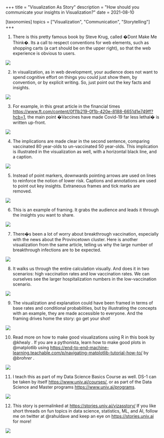 +++
title = "Visualization As Story"
description = "How should you communicate your insights in Visualization?"
date = 2021-08-10

[taxonomies]
topics = ["Visualization", "Communication", "Storytelling"]
+++


1. There is this pretty famous book by Steve Krug, called �Dont Make Me Think�. Its a call to respect conventions for web elements, such as shopping carts (a cart should be on the upper right), so that the web experience is obvious to users.

![](/vizasstory/1.png)




2. In visualization, as in web development, your audience does not want to spend cognitive effort on things you could just show them, by convention, or by explicit writing. So, just point out the key facts and insights.

![](/vizasstory/2.png)




3. For example, in this great article in the financial times <https://www.ft.com/content/0f11b219-0f1b-420e-8188-6651d1e749ff?hcb=1>, the main point �Vaccines have made Covid-19 far less lethal� is written up-front.

![](/vizasstory/3.png)




4. The implications are made clear in the second sentence, comparing vaccinated 80 year-olds to un-vaccinated 50 year-olds. This implication is illustrated in the visualization as well, with a horizontal black line, and a caption.

![](/vizasstory/4.png)




5. Instead of point markers, downwards pointing arrows are used on lines to reinforce the notion of lower risk. Captions and annotations are used to point out key insights. Extraneous frames and tick marks are removed.

![](/vizasstory/5.png)




6. This is an example of framing. It grabs the audience and leads it through the insights you want to share.

![](/vizasstory/6.png)




7. There�s been a lot of worry about breakthrough vaccination, especially with the news about the Provincetown cluster. Here is another visualization from the same article, telling us why the large number of breakthrough infections are to be expected.

![](/vizasstory/7.png)




8. It walks us through the entire calculation visually. And does it in two scenarios: high vaccination rates and low vaccination rates. We can ourselves see the larger hospitalization numbers in the low-vaccination scenario.

![](/vizasstory/8.png)




9. The visualization and explanation could have been framed in terms of base rates and conditional probabilities, but by illustrating the concepts with an example, they are made accessible to everyone. And the framing drives home the story: go get your shot!

![](/vizasstory/9.png)




10. Read more on how to make good visualizations using R in this book by @khealy . If you are a pythonista, learn how to make good plots in @matplotlib using https://end-to-end-machine-learning.teachable.com/p/navigating-matplotlib-tutorial-how-to/ by @_brohrer_ .

![](/vizasstory/10.png)




11. I teach this as part of my Data Science Basics Course as well. DS-1 can be taken by itself <https://www.univ.ai/courses/>, or as part of the Data Science and Master programs <https://www.univ.ai/programs>.

![](/vizasstory/11.png)




12. This story is permalinked at <https://stories.univ.ai/vizasstory/> If you like short threads on fun topics in data science, statistics, ML, and AI, follow me on twitter at @rahuldave and keep an eye on <https://stories.univ.ai> for more!

![](/vizasstory/12.png)

